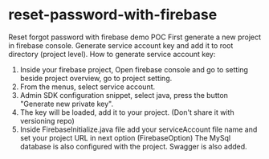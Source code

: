 # reset-password-with-firebase
Reset forgot password with firebase demo POC
First generate a new project in firebase console.
Generate service account key and add it to root directory (project level).
How to generate service account key:
1. Inside your firebase project, Open firebase console and go to setting beside project overview, go to project setting.
2. From the menus, select service account.
3. Admin SDK configuration snippet, select java, press the button "Generate new private key".
4. The key will be loaded, add it to your project. (Don't share it with versioning repo)
5. Inside FirebaseInitialize.java file add your serviceAccount file name and set your project URL in next option (FirebaseOption)
The MySql database is also configured with the project.
Swagger is also added.
